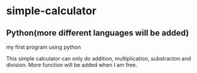 # simple-calculator
## Python(more different languages will be added)
my first program using python

This simple calculator can only do addition, multiplication, substracton and division.
More function will be added when I am free.
